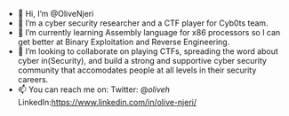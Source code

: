 - 👋 Hi, I’m @OliveNjeri
- 👀 I’m a cyber security researcher and a CTF player for Cyb0ts team.
- 🌱 I’m currently learning Assembly language for x86 processors so I can get better at Binary Exploitation and Reverse Engineering.
- 💞️ I’m looking to collaborate on playing CTFs, spreading the word about cyber in(Security), and build a strong and supportive cyber security community that accomodates people at all levels in their security careers.
- 📫 You can reach me on:
     Twitter: @_oliveh_
     LinkedIn:https://www.linkedin.com/in/olive-njeri/
     


<!---
OliveNjeri/OliveNjeri is a ✨ special ✨ repository because its `README.md` (this file) appears on your GitHub profile.
You can click the Preview link to take a look at your changes.
--->
